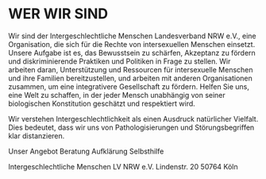 # WER WIR SIND

Wir sind der Intergeschlechtliche Menschen Landesverband NRW e.V., eine Organisation, die sich für die Rechte von intersexuellen Menschen einsetzt. Unsere Aufgabe ist es, das Bewusstsein zu schärfen, Akzeptanz zu fördern und diskriminierende Praktiken und Politiken in Frage zu stellen. Wir arbeiten daran, Unterstützung und Ressourcen für intersexuelle Menschen und ihre Familien bereitzustellen, und arbeiten mit anderen Organisationen zusammen, um eine integrativere Gesellschaft zu fördern. Helfen Sie uns, eine Welt zu schaffen, in der jeder Mensch unabhängig von seiner biologischen Konstitution geschätzt und respektiert wird.

Wir verstehen Intergeschlechtlichkeit als einen Ausdruck natürlicher Vielfalt. Dies bedeutet, dass wir uns von Pathologisierungen und Störungsbegriffen klar distanzieren.

Unser Angebot
Beratung
Aufklärung
Selbsthilfe


Intergeschlechtliche Menschen LV NRW e.V.
Lindenstr. 20
50764 Köln


                
                